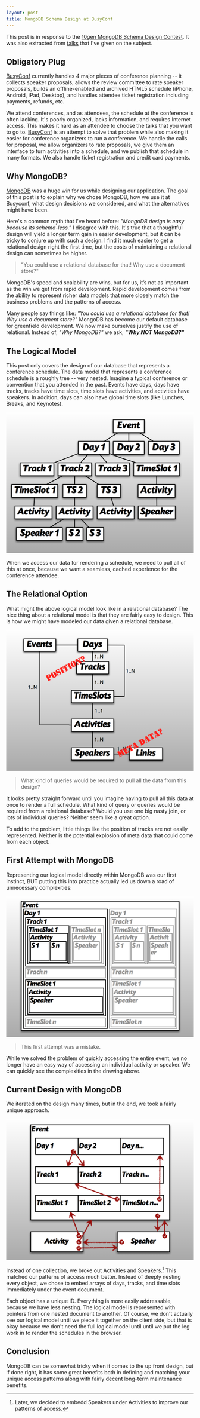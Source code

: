 ```yaml
---
layout: post
title: MongoDB Schema Design at BusyConf
---
```


This post is in response to the
[10gen MongoDB Schema Design Contest](http://blog.10gen.com/post/23237721457/blogging-contest-mongodb-schema-design). It
was also extracted from
[talks](http://ryan.mcgeary.org/talks/2010/12/14/busyconf-mongodc/) that I've
given on the subject.

## Obligatory Plug

[BusyConf][busyconf] currently handles 4 major pieces of conference planning --
it collects speaker proposals, allows the review committee to rate speaker
proposals, builds an offline-enabled and archived HTML5 schedule (iPhone,
Android, iPad, Desktop), and handles attendee ticket registration including
payments, refunds, etc.

We attend conferences, and as attendees, the schedule at the conference is often
lacking.  It's poorly organized, lacks information, and requires Internet
access. This makes it hard as an attendee to choose the talks that you want to go
to. [BusyConf][busyconf] is an attempt to solve that problem while also making
it easier for conference organizers to run a conference.  We handle the calls
for proposal, we allow organizers to rate proposals, we give them an interface
to turn activities into a schedule, and we publish that schedule in many
formats. We also handle ticket registration and credit card payments.

## Why MongoDB?

[MongoDB][mongodb] was a huge win for us while designing our application. The
goal of this post is to explain why we chose MongoDB, how we use it at Busyconf,
what design decisions we considered, and what the alternatives might have been.

Here's a common myth that I've heard before: _"MongoDB design is easy because
its schema-less."_ I disagree with this. It's true that a thoughtful design will
yield a longer term gain in easier development, but it can be tricky to conjure
up with such a design. I find it much easier to get a relational design right
the first time, but the costs of maintaining a relational design can sometimes
be higher.

> "You could use a relational database for that! Why use a document store?"

MongoDB's speed and scalability are wins, but for us, it’s not as important as
the win we get from rapid development. Rapid development comes from the ability
to represent richer data models that more closely match the business problems
and the patterns of access.

Many people say things like: _"You could use a relational database for that! Why
use a document store?"_  MongoDB has become our default database for greenfield
development. We now make ourselves justify the use of relational. Instead of,
_"Why MongoDB?"_ we ask, **_"Why NOT MongoDB?"_**

## The Logical Model

This post only covers the design of our database that represents a conference
schedule.  The data model that represents a conference schedule is a roughly
tree -- very nested. Imagine a typical conference or convention that you
attended in the past. Events have days, days have tracks, tracks have time
slots, time slots have activities, and activities have speakers. In addition,
days can also have global time slots (like Lunches, Breaks, and Keynotes).

![BusyConf Logical Model](/images/posts/mongodb-schema-design-at-busyconf/logical-model.png "BusyConf Logical Model")

When we access our data for rendering a schedule, we need to pull all of this at
once, because we want a seamless, cached experience for the conference attendee.

## The Relational Option

What might the above logical model look like in a relational database?  The nice
thing about a relational model is that they are fairly easy to design.  This is
how we might have modeled our data given a relational database.

![BusyConf Relational Model](/images/posts/mongodb-schema-design-at-busyconf/relational-model.png "BusyConf Relational Model")

> What kind of queries would be required to pull all the data from this design?

It looks pretty straight forward until you imagine having to pull all this data
at once to render a full schedule. What kind of query or queries would be
required from a relational database? Would you use one big nasty join, or lots
of individual queries? Neither seem like a great option.

To add to the problem, little things like the position of tracks are not easily
represented.  Neither is the potential explosion of meta data that could come
from each object.

## First Attempt with MongoDB

Representing our logical model directly within MongoDB was our first instinct,
BUT putting this into practice actually led us down a road of unnecessary
complexities:

![BusyConf MongoDB Model - First Attempt](/images/posts/mongodb-schema-design-at-busyconf/mongodb-option1.png "BusyConf MongoDB Model - First Attempt")

> This first attempt was a mistake.

While we solved the problem of quickly accessing the entire event, we no longer
have an easy way of accessing an individual activity or speaker.  We can quickly
see the complexities in the drawing above.

## Current Design with MongoDB

We iterated on the design many times, but in the end, we took a fairly unique
approach.

![BusyConf MongoDB Model - Current Design](/images/posts/mongodb-schema-design-at-busyconf/mongodb-option2.png "BusyConf MongoDB Model - Current Design")

Instead of one collection, we broke out Activities and Speakers.[^1] This
matched our patterns of access much better. Instead of deeply nesting every
object, we chose to embed arrays of days, tracks, and time slots immediately
under the event document.

Each object has a unique ID. Everything is more easily addressable, because we
have less nesting. The logical model is represented with pointers from one
nested document to another. Of course, we don't actually see our logical model
until we piece it together on the client side, but that is okay because we don't
need the full logical model until until we put the leg work in to render the
schedules in the browser.

## Conclusion

MongoDB can be somewhat tricky when it comes to the up front design, but if done
right, it has some great benefits both in defining and matching your unique
access patterns along with fairly decent long-term maintenance benefits.

[^1]: Later, we decided to embedd Speakers under Activities to improve our patterns
of access.

[busyconf]: http://busyconf.com/
[mongodb]: http://www.mongodb.org/
